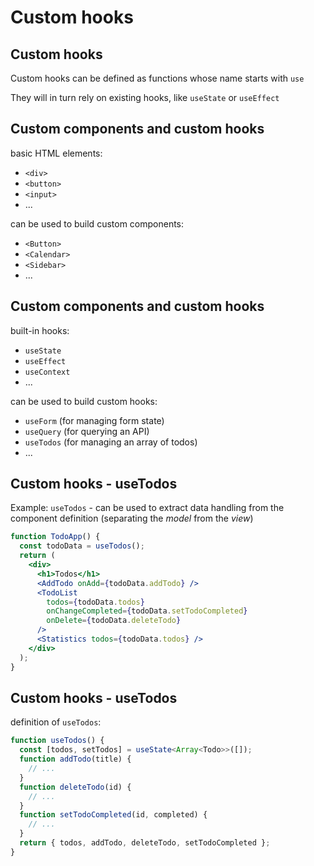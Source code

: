# Custom hooks

## Custom hooks

Custom hooks can be defined as functions whose name starts with `use`

They will in turn rely on existing hooks, like `useState` or `useEffect`

## Custom components and custom hooks

basic HTML elements:

- `<div>`
- `<button>`
- `<input>`
- ...

can be used to build custom components:

- `<Button>`
- `<Calendar>`
- `<Sidebar>`
- ...

## Custom components and custom hooks

built-in hooks:

- `useState`
- `useEffect`
- `useContext`
- ...

can be used to build custom hooks:

- `useForm` (for managing form state)
- `useQuery` (for querying an API)
- `useTodos` (for managing an array of todos)
- ...

## Custom hooks - useTodos

Example: `useTodos` - can be used to extract data handling from the component definition (separating the _model_ from the _view_)

```jsx
function TodoApp() {
  const todoData = useTodos();
  return (
    <div>
      <h1>Todos</h1>
      <AddTodo onAdd={todoData.addTodo} />
      <TodoList
        todos={todoData.todos}
        onChangeCompleted={todoData.setTodoCompleted}
        onDelete={todoData.deleteTodo}
      />
      <Statistics todos={todoData.todos} />
    </div>
  );
}
```

## Custom hooks - useTodos

definition of `useTodos`:

```ts
function useTodos() {
  const [todos, setTodos] = useState<Array<Todo>>([]);
  function addTodo(title) {
    // ...
  }
  function deleteTodo(id) {
    // ...
  }
  function setTodoCompleted(id, completed) {
    // ...
  }
  return { todos, addTodo, deleteTodo, setTodoCompleted };
}
```
